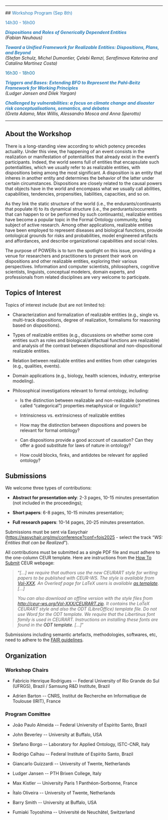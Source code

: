 <hr>
## <span style="color: #267CB9;"> Workshop Program (Sep 8th) </span>

<span style="color: #267CB9;">14h30 - 16h00</span>

<span style="color: #267CB9;font-weight:bold;">_Dispositions and Roles of Generically Dependent Entities_</span> <br>
_(Fabian Neuhaus)_

<span style="color: #267CB9;font-weight:bold;">_Toward a Unified Framework for Realizable Entities: Dispositions, Plans, and Beyond_</span> <br>
_(Stefan Schulz, Michel Dumontier, Çelebi Remzi, Serafimova Katerina and Catalina Martínez Costa)_

<span style="color: #08699D;">16h30 - 18h00</span>

<span style="color: #267CB9;font-weight:bold;">_Triggers and Bases: Extending BFO to Represent the Pahl–Beitz Framework for Working Principles_</span> <br>
_(Ludger Jansen and Dilek Yargan)_

<span style="color: #267CB9;font-weight:bold;">_Challenged by vulnerabilities: a focus on climate change and disaster risk conceptualisations, semantics, and debates_</span> <br>
_(Greta Adamo, Max Willis, Alessandro Mosca and Anna Sperotto)_

<hr>


## About the Workshop

There is a long-standing view according to which potency precedes actuality. Under this view, the happening of an event consists in the realization or manifestation of potentialities that already exist in the event’s participants. Indeed, the world seems full of entities that encapsulate such potentialities, which we usually refer to as realizable entities, with dispositions being among the most significant. A disposition is an entity that inheres in another entity and determines the behavior of the latter under certain circumstances. Dispositions are closely related to the causal powers that objects have in the world and encompass what we usually call abilities, capabilities, tendencies, propensities, liabilities, capacities, and so on.

As they link the static structure of the world (i.e., the endurants/continuants that populate it) to its dynamical structure (i.e., the perdurants/occurrents that can happen to or be performed by such continuants), realizable entities have become a popular topic in the Formal Ontology community, being subject of active research. Among other applications, realizable entities have been employed to represent diseases and biological functions, provide ontological grounds for risks and probabilities, model engineered artifacts and affordances, and describe organizational capabilities and social roles.

The purpose of POWERs is to turn the spotlight on this issue, providing a venue for researchers and practitioners to present their work on dispositions and other realizable entities, exploring their various perspectives. Information and computer scientists, philosophers, cognitive scientists, linguists, conceptual modelers, domain experts, and professionals from related disciplines are very welcome to participate.

## Topics of Interest

Topics of interest include (but are not limited to):

* Characterization and formalization of realizable entities (e.g., single vs. multi-track dispositions, degree of realization, formalisms for reasoning based on dispositions).

* Types of realizable entities (e.g., discussions on whether some core entities such as roles and biological/artifactual functions are realizable) and analysis of the contrast between dispositional and non-dispositional realizable entities.

* Relation between realizable entities and entities from other categories (e.g., qualities, events).

* Domain applications (e.g., biology, health sciences, industry, enterprise modeling).

* Philosophical investigations relevant to formal ontology, including:

  - Is the distinction between realizable and non-realizable (sometimes called “categorical”) properties metaphysical or linguistic? 

  - Intrinsicness vs. extrinsicness of realizable entities

  - How may the distinction between dispositions and powers be relevant for formal ontology?

  - Can dispositions provide a good account of causation? Can they offer a good substitute for laws of nature in ontology?

  - How could blocks, finks, and antidotes be relevant for applied ontology?


## Submissions

We welcome three types of contributions:

* **Abstract for presentation only**: 2-3 pages, 10-15 minutes presentation (not included in the proceedings);

* **Short papers**: 6-8 pages, 10-15 minutes presentation;

* **Full research papers**: 10-14 pages, 20-25 minutes presentation.

Submissions must be sent via Easychair (<a href="https://easychair.org/my/conference?conf=fois2025">https://easychair.org/my/conference?conf=fois2025</a> - select the track “_WS: Entities that can be Realized_”).

All contributions must be submitted as a single PDF file and must adhere to the one-column CEUR template. Here are instructions from the <a href="https://ceur-ws.org/HOWTOSUBMIT.html">How To Submit</a> CEUR webpage:
  
> “_[…] we require that authors use the new CEURART style for writing papers to be published with CEUR-WS. The style is available from
> <a href="https://ceur-ws.org/Vol-XXX/">Vol-XXX</a>.
> An Overleaf page for LaTeX users is available
> <a href="https://www.overleaf.com/latex/templates/template-for-submissions-to-ceur-workshop-proceedings-ceur-ws-dot-org/wqyfdgftmcfw">as template</a>. […]_
>
> _You can also download an offline version with the style files from
> <a href="http://ceur-ws.org/Vol-XXX/CEURART.zip">http://ceur-ws.org/Vol-XXX/CEURART.zip</a>.
> It contains the LaTeX CEURART style and also the ODT (LibreOffice) template file. Do not use Word for the ODT template. We require that the Libertinus font family is used in CEURART. Instructions on installing these fonts are found in the
> <a herf="https://ceur-ws.org/Vol-XXX/CEUR-Template-1col.odt">ODT template</a>. […]_”

Submissions including semantic artefacts, methodologies, softwares, etc, need to adhere to the <a href="https://www.dmi.unict.it/fois2025/?page_id=303">FAIR guidelines</a>.

## Organization

### Workshop Chairs

* Fabrício Henrique Rodrigues -- Federal University of Rio Grande do Sul (UFRGS), Brazil / Samsung R&D Institute, Brazil

* Adrien Barton -- CNRS, Institut de Recherche en Informatique de Toulouse (IRIT), France

### Program Comittee

* João Paulo Almeida -- Federal University of Espírito Santo, Brazil

* John Beverley -- University at Buffalo, USA
  
* Stefano Borgo -- Laboratory for Applied Ontology, ISTC-CNR, Italy

* Rodrigo Calhau  -- Federal Institute of Espírito Santo, Brazil

* Giancarlo Guizzardi -- University of Twente, Netherlands

* Ludger Jansen -- PTH Brixen College, Italy

* Max Kistler -- University Paris 1 Panthéon-Sorbonne, France

* Ítalo Oliveira -- University of Twente, Netherlands
  
* Barry Smith -- University at Buffalo, USA

* Fumiaki Toyoshima -- Université de Neuchâtel, Switzerland
